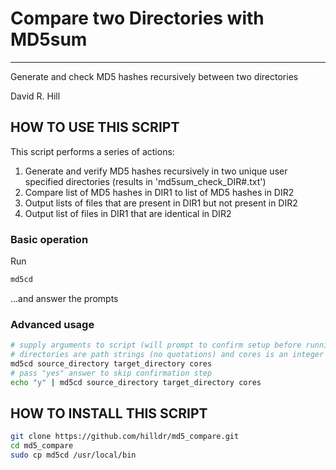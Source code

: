 # Compare two Directories with MD5sum
-----------------------------------------------------------------------------
Generate and check MD5 hashes recursively between two directories

David R. Hill

## HOW TO USE THIS SCRIPT
This script performs a series of actions:

1. Generate and verify MD5 hashes recursively in two unique user specified directories (results in 'md5sum\_check_DIR#.txt')
2. Compare list of MD5 hashes in DIR1 to list of MD5 hashes in DIR2
3. Output lists of files that are present in DIR1 but not present in DIR2 
4. Output list of files in DIR1 that are identical in DIR2 

### Basic operation
Run 
```sh
md5cd
```
...and answer the prompts

### Advanced usage
```sh
# supply arguments to script (will prompt to confirm setup before running md5cd)
# directories are path strings (no quotations) and cores is an integer
md5cd source_directory target_directory cores 
# pass "yes" answer to skip confirmation step
echo "y" | md5cd source_directory target_directory cores
```

## HOW TO INSTALL THIS SCRIPT 
``` sh
git clone https://github.com/hilldr/md5_compare.git
cd md5_compare
sudo cp md5cd /usr/local/bin
```


